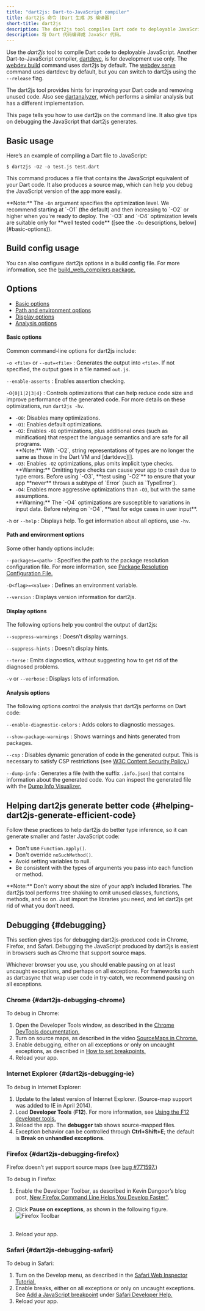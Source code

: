 ```yaml
---
title: "dart2js: Dart-to-JavaScript compiler"
title: dart2js 命令 (Dart 生成 JS 编译器)
short-title: dart2js
description: The dart2js tool compiles Dart code to deployable JavaScript.
description: 将 Dart 代码编译成 JavaScr 代码。
---
```


Use the _dart2js_ tool to compile Dart code to deployable JavaScript.
Another Dart-to-JavaScript compiler, [dartdevc][], is for development use only.
The [webdev build][] command uses dart2js by default.
The [webdev serve][] command uses dartdevc by default, but you can switch
to dart2js using the `--release` flag.

The dart2js tool provides hints for improving your Dart code and removing
unused code.
Also see [dartanalyzer,](/tools/dartanalyzer)
which performs a similar analysis but has a different implementation.

This page tells you how to use dart2js on the command line. It also give tips
on debugging the JavaScript that dart2js generates.

## Basic usage

Here’s an example of compiling a Dart file to JavaScript:

```terminal
$ dart2js -O2 -o test.js test.dart
```

This command produces a file that contains the JavaScript equivalent of your
Dart code. It also produces a source map, which can help you debug the
JavaScript version of the app more easily.

<aside class="alert alert-info" markdown="1">
  **Note:**
  The <code>-O<em>n</em></code> argument specifies the optimization level.
  We recommend starting at `-O1` (the default) and then increasing to `-O2` or
  higher when you're ready to deploy.
  The `-O3` and `-O4` optimization levels are suitable only for
  **well tested code** ([see the <code>-O<em>n</em></code> descriptions,
  below](#basic-options)).
</aside>


## Build config usage

You can also configure dart2js options in a build config file.
For more information,
see the [build_web_compilers package.][build_web_compilers]

## Options

* [Basic options](#basic-options)
* [Path and environment options](#path-and-environment-options)
* [Display options](#display-options)
* [Analysis options](#analysis-options)

#### Basic options

Common command-line options for dart2js include:

`-o <file>` or `--out=<file>`
: Generates the output into `<file>`. If not specified,
  the output goes in a file named `out.js`.

`--enable-asserts`
: Enables assertion checking.

`-O{0|1|2|3|4}`
: Controls optimizations that can help reduce code size and
  improve performance of the generated code.
  For more details on these optimizations, run `dart2js -hv`.

  * `-O0`: Disables many optimizations.
  * `-O1`: Enables default optimizations.
  * `-O2`: Enables `-O1` optimizations, plus additional ones
    (such as minification) that respect the language semantics and
    are safe for all programs.
    <aside class="alert alert-info" markdown="1">
      **Note:**
      With `-O2`, string representations of types are no longer the same as
      those in the Dart VM and [dartdevc][].
    </aside>
  * `-O3`: Enables `-O2` optimizations, plus omits implicit type checks.
    <aside class="alert alert-warning" markdown="1">
      **Warning:**
      Omitting type checks can cause your app to crash due to type errors.
      Before using `-O3`, **test using `-O2`** to ensure that your app
      **never** throws a subtype of `Error` (such as `TypeError`).
    </aside>
  * `-O4`: Enables more aggressive optimizations than `-O3`,
    but with the same assumptions.
    <aside class="alert alert-warning" markdown="1">
      **Warning:**
      The `-O4` optimizations are susceptible to variations in input data.
      Before relying on `-O4`, **test for edge cases in user input**.
    </aside>

`-h` or `--help`
: Displays help. To get information about all options, use `-hv`.


#### Path and environment options

Some other handy options include:

`--packages=<path>`
: Specifies the path to the package resolution configuration file.
  For more information, see
  [Package Resolution Configuration File.](https://github.com/lrhn/dep-pkgspec/blob/master/DEP-pkgspec.md)

`-D<flag>=<value>`
: Defines an environment variable.

`--version`
: Displays version information for dart2js.


#### Display options

The following options help you control the output of dart2js:

`--suppress-warnings`
: Doesn't display warnings.

`--suppress-hints`
: Doesn't display hints.

`--terse`
: Emits diagnostics, without suggesting how to get rid of the diagnosed problems.

`-v` or `--verbose`
: Displays lots of information.


#### Analysis options

The following options control the analysis that dart2js performs on Dart code:

`--enable-diagnostic-colors`
: Adds colors to diagnostic messages.

`--show-package-warnings`
: Shows warnings and hints generated from packages.

`--csp`
: Disables dynamic generation of code in the generated output.
  This is necessary to satisfy CSP restrictions
  (see [W3C Content Security Policy.](https://www.w3.org/TR/CSP/))

`--dump-info`
: Generates a file (with the suffix `.info.json`)
  that contains information about the generated code.
  You can inspect the generated file with the
  [Dump Info Visualizer.](https://github.com/dart-lang/dump-info-visualizer)


## Helping dart2js generate better code {#helping-dart2js-generate-efficient-code}

Follow these practices to help dart2js do better type inference, so it can generate smaller and faster JavaScript code:

* Don't use `Function.apply()`.
* Don't override `noSuchMethod()`.
* Avoid setting variables to null.
* Be consistent with the types of arguments you pass into each function or
  method.

<aside class="alert alert-info" markdown="1">
  **Note:**
  Don’t worry about the size of your app’s included libraries. The dart2js tool
  performs tree shaking to omit unused classes, functions, methods, and so on.
  Just import the libraries you need, and let dart2js get rid of what you don’t
  need.
</aside>


## Debugging {#debugging}

This section gives tips for debugging dart2js-produced code in Chrome, Firefox,
and Safari. Debugging the JavaScript produced by dart2js is easiest in
browsers such as Chrome that support source maps.

Whichever browser you use, you should enable pausing on at least
uncaught exceptions, and perhaps on all exceptions. For frameworks such
as dart:async that wrap user code in try-catch, we
recommend pausing on all exceptions.

### Chrome {#dart2js-debugging-chrome}

To debug in Chrome:

1. Open the Developer Tools window, as described in the
   [Chrome DevTools documentation.](https://developer.chrome.com/devtools/index)
2. Turn on source maps, as described in the video
   [SourceMaps in Chrome.](https://bit.ly/YugIUY)
3. Enable debugging, either on all exceptions or only on uncaught exceptions,
   as described in
   [How to set breakpoints.](https://developers.google.com/web/tools/chrome-devtools/debug/breakpoints/add-breakpoints)
4. Reload your app.

### Internet Explorer {#dart2js-debugging-ie}

To debug in Internet Explorer:

1. Update to the latest version of Internet Explorer. (Source-map support
   was added to IE in April 2014).
2. Load **Developer Tools** (**F12**). For more information, see
   [Using the F12 developer tools.](https://msdn.microsoft.com/library/ie/bg182326(v=vs.85))
3. Reload the app. The **debugger** tab shows source-mapped files.
4. Exception behavior can be controlled through **Ctrl+Shift+E**;
   the default is **Break on unhandled exceptions**.

### Firefox {#dart2js-debugging-firefox}

Firefox doesn’t yet support source maps (see [bug #771597.](https://bugzilla.mozilla.org/show_bug.cgi?id=771597))

To debug in Firefox:

1. Enable the Developer Toolbar, as described in Kevin Dangoor’s blog post,
   <a href="https://hacks.mozilla.org/2012/08/new-firefox-command-line-helps-you-develop-faster/">New Firefox Command Line Helps You Develop
   Faster"</a>.

2. Click <strong>Pause on exceptions</strong>, as shown in the
   following figure.
   <img src="{% asset ff-debug.png @path %}" alt="Firefox Toolbar"><br /><br />
3. Reload your app.


### Safari {#dart2js-debugging-safari}

To debug in Safari:

1. Turn on the Develop menu, as described in the [Safari Web Inspector Tutorial.](https://developer.apple.com/library/archive/documentation/NetworkingInternetWeb/Conceptual/Web_Inspector_Tutorial/EnableWebInspector/EnableWebInspector.html)
2. Enable breaks, either on all exceptions or only on uncaught exceptions.
   See [Add a JavaScript breakpoint](https://support.apple.com/en-ca/guide/safari-developer/add-a-javascript-breakpoint-dev5e4caf347/mac) under [Safari Developer Help.](https://support.apple.com/en-ca/guide/safari-developer/welcome/mac)
3. Reload your app.

[build_runner]: /tools/build_runner
[build_web_compilers]: {{site.pub-pkg}}/build_web_compilers
[config]: /tools/build_runner#config
[dartdevc]: /tools/dartdevc
[webdev]: /tools/webdev
[webdev build]: /tools/webdev#build
[webdev serve]: /tools/webdev#serve
